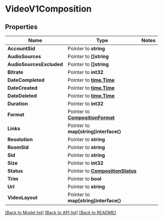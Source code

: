 # VideoV1Composition

## Properties
Name | Type | Notes
------------ | ------------- | -------------
**AccountSid** | Pointer to **string** | 
**AudioSources** | Pointer to **[]string** | 
**AudioSourcesExcluded** | Pointer to **[]string** | 
**Bitrate** | Pointer to **int32** | 
**DateCompleted** | Pointer to [**time.Time**](time.Time.md) | 
**DateCreated** | Pointer to [**time.Time**](time.Time.md) | 
**DateDeleted** | Pointer to [**time.Time**](time.Time.md) | 
**Duration** | Pointer to **int32** | 
**Format** | Pointer to [**CompositionFormat**](composition_format.md) | 
**Links** | Pointer to **map[string]interface{}** | 
**Resolution** | Pointer to **string** | 
**RoomSid** | Pointer to **string** | 
**Sid** | Pointer to **string** | 
**Size** | Pointer to **int32** | 
**Status** | Pointer to [**CompositionStatus**](composition_status.md) | 
**Trim** | Pointer to **bool** | 
**Url** | Pointer to **string** | 
**VideoLayout** | Pointer to **map[string]interface{}** | 

[[Back to Model list]](../README.md#documentation-for-models) [[Back to API list]](../README.md#documentation-for-api-endpoints) [[Back to README]](../README.md)



